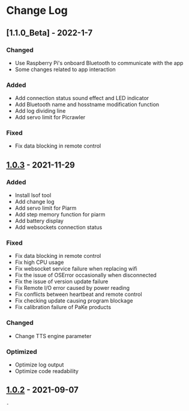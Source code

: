 # Change Log 

## [1.1.0_Beta] - 2022-1-7

### Changed
- Use Raspberry Pi's onboard Bluetooth to communicate 
  with the app 
- Some changes related to app interaction

### Added
- Add connection status sound effect and LED indicator
- Add Bluetooth name and hosstname modification function
- Add log dividing line 
- Add servo limit for Picrawler 

### Fixed
- Fix data blocking in remote control


## [1.0.3] - 2021-11-29

### Added
- Install lsof tool 
- Add change log
- Add servo limit for Piarm 
- Add step memory function for piarm
- Add battery display 
- Add websockets connection status 

### Fixed
- Fix data blocking in remote control
- Fix high CPU usage
- Fix websocket service failure when replacing wifi
- Fix the issue of OSError occasionally when disconnected
- Fix the issue of version update failure
- Fix Remote I/O error caused by power reading
- Fix conflicts between heartbeat and remote control 
- Fix checking update causing program blockage
- Fix calibration failure of PaKe products

### Changed
- Change TTS engine parameter

### Optimized
- Optimize log output
- Optimize code readability


## [1.0.2] - 2021-09-07
    - 


[Unreleased]: https://github.com/ezblockcode/ezb-pi
[1.0.3]: https://github.com/ezblockcode/ezb-pi/compare/1.0.2...1.0.3
[1.0.2]: https://github.com/ezblockcode/ezb-pi/compare/1.0.1...1.0.2
